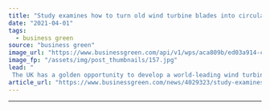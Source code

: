 ```yaml
---
title: "Study examines how to turn old wind turbine blades into circular economy gold"
date: "2021-04-01"
tags: 
  - business green
source: "business green"
image_url: "https://www.businessgreen.com/api/v1/wps/aca809b/ed03a914-cd0d-4434-8060-52b7d75aa78e/4/iw-climate-change-renewable-015-185x114.jpg"
image_fp: "/assets/img/post_thumbnails/157.jpg"
lead: "
 The UK has a golden opportunity to develop a world-leading wind turbine blade re-manufacturing industry, argues a new report from the Energy Transition Alliance ..."
article_url: "https://www.businessgreen.com/news/4029323/study-examines-turn-wind-turbine-blades-circular-economy-gold"
---
```


---
